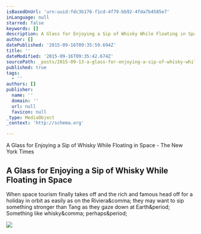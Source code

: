 ```yaml
---
isBasedOnUrl: 'urn:uuid:fdc3b176-f1cd-4f79-bb92-4fda7b4585e7'
inLanguage: null
starred: false
keywords: []
description: A Glass for Enjoying a Sip of Whisky While Floating in Space - The New York Times
author: []
datePublished: '2015-09-16T09:35:59.694Z'
title: ''
dateModified: '2015-09-16T09:35:42.674Z'
sourcePath: _posts/2015-09-13-a-glass-for-enjoying-a-sip-of-whisky-while-floating-in-space.md
published: true
tags:
  - ''
authors: []
publisher:
  name: ''
  domain: ''
  url: null
  favicon: null
_type: MediaObject
_context: 'http://schema.org'

---
```

A Glass for Enjoying a Sip of Whisky While Floating in Space - The New York Times

<article style=""><h1>A Glass for Enjoying a Sip of Whisky While Floating in Space</h1><p>When space tourism finally takes off and the rich and famous head off for a holiday in orbit as easily as on the Riviera&amp;comma; they may want to sip something stronger than Tang as they gaze down at Earth&amp;period; Something like whisky&amp;comma; perhaps&amp;period;</p><img src="http://static01.nyt.com/images/2015/09/04/health/04whisky2/04whisky2-facebookJumbo.jpg" /></article>